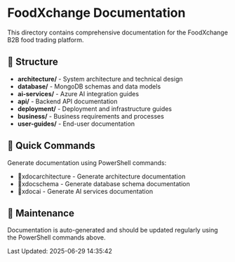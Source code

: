 # FoodXchange Documentation

This directory contains comprehensive documentation for the FoodXchange B2B food trading platform.

## 📁 Structure

- **architecture/** - System architecture and technical design
- **database/** - MongoDB schemas and data models  
- **ai-services/** - Azure AI integration guides
- **api/** - Backend API documentation
- **deployment/** - Deployment and infrastructure guides
- **business/** - Business requirements and processes
- **user-guides/** - End-user documentation

## 🚀 Quick Commands

Generate documentation using PowerShell commands:

- xdocarchitecture - Generate architecture documentation
- xdocschema - Generate database schema documentation  
- xdocai - Generate AI services documentation

## 📝 Maintenance

Documentation is auto-generated and should be updated regularly using the PowerShell commands above.

Last Updated: 2025-06-29 14:35:42
